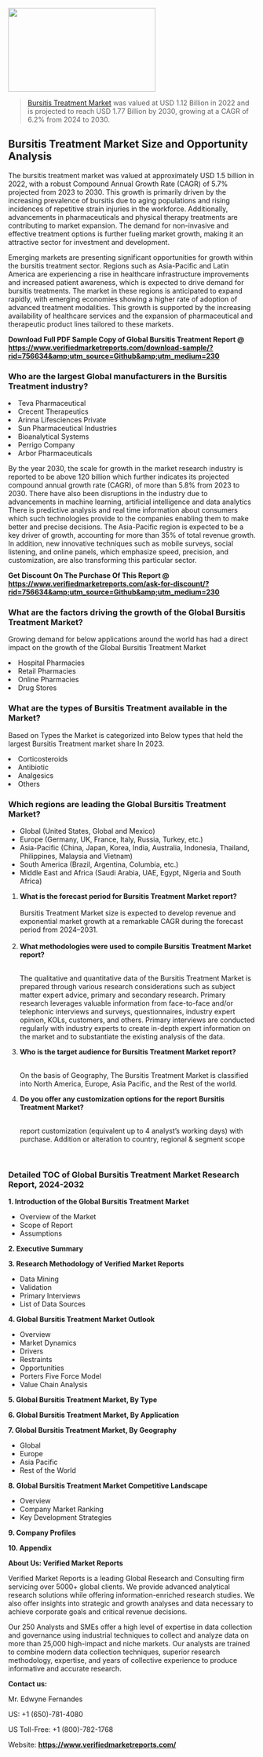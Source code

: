<img src="https://ffe5etoiles.com/wp-content/uploads/2024/12/MST1-300x171.png" alt="" width="300" height="171" class="alignnone size-medium wp-image-20088" /><blockquote><p><p><a href="https://www.verifiedmarketreports.com/download-sample/?rid=756634&utm_source=Github&utm_medium=230" target="_blank">Bursitis Treatment Market</a> was valued at USD 1.12 Billion in 2022 and is projected to reach USD 1.77 Billion by 2030, growing at a CAGR of 6.2% from 2024 to 2030.</p></blockquote><p><h2>Bursitis Treatment Market Size and Opportunity Analysis</h2><p>The bursitis treatment market was valued at approximately USD 1.5 billion in 2022, with a robust Compound Annual Growth Rate (CAGR) of 5.7% projected from 2023 to 2030. This growth is primarily driven by the increasing prevalence of bursitis due to aging populations and rising incidences of repetitive strain injuries in the workforce. Additionally, advancements in pharmaceuticals and physical therapy treatments are contributing to market expansion. The demand for non-invasive and effective treatment options is further fueling market growth, making it an attractive sector for investment and development.</p><p>Emerging markets are presenting significant opportunities for growth within the bursitis treatment sector. Regions such as Asia-Pacific and Latin America are experiencing a rise in healthcare infrastructure improvements and increased patient awareness, which is expected to drive demand for bursitis treatments. The market in these regions is anticipated to expand rapidly, with emerging economies showing a higher rate of adoption of advanced treatment modalities. This growth is supported by the increasing availability of healthcare services and the expansion of pharmaceutical and therapeutic product lines tailored to these markets.</p></p><p class=""><strong>Download Full PDF Sample Copy of Global Bursitis Treatment Report @ <a href="https://www.verifiedmarketreports.com/download-sample/?rid=756634&amp;utm_source=Github&amp;utm_medium=230" target="_blank">https://www.verifiedmarketreports.com/download-sample/?rid=756634&amp;utm_source=Github&amp;utm_medium=230</a></strong></p><h3 id="" class="">Who are the largest Global manufacturers in the Bursitis Treatment industry?</h3><p><li>Teva Pharmaceutical</li><li> Crecent Therapeutics</li><li> Arinna Lifesciences Private</li><li> Sun Pharmaceutical Industries</li><li> Bioanalytical Systems</li><li> Perrigo Company</li><li> Arbor Pharmaceuticals</li></p><div class=""><div class="" dir="" data-message-author-role="" data-message-id="" data-message-model-slug=""><div class=""><div class=""><div class=""><div class="" dir="" data-message-author-role="" data-message-id="" data-message-model-slug=""><div class=""><div class=""><p>By the year 2030, the scale for growth in the market research industry is reported to be above 120 billion which further indicates its projected compound annual growth rate (CAGR), of more than 5.8% from 2023 to 2030. There have also been disruptions in the industry due to advancements in machine learning, artificial intelligence and data analytics There is predictive analysis and real time information about consumers which such technologies provide to the companies enabling them to make better and precise decisions. The Asia-Pacific region is expected to be a key driver of growth, accounting for more than 35% of total revenue growth. In addition, new innovative techniques such as mobile surveys, social listening, and online panels, which emphasize speed, precision, and customization, are also transforming this particular sector.</p><p><strong>Get Discount On The Purchase Of This Report @&nbsp; <a href="https://www.verifiedmarketreports.com/ask-for-discount/?rid=756634&amp;utm_source=Github&amp;utm_medium=230" target="_blank">https://www.verifiedmarketreports.com/ask-for-discount/?rid=756634&amp;utm_source=Github&amp;utm_medium=230</a></strong></p></div></div></div></div></div></div></div></div><h3 id="" class="">What are the factors driving the growth of the Global Bursitis Treatment Market?</h3><p id="" class="">Growing demand for below applications around the world has had a direct impact on the growth of the Global Bursitis Treatment Market</p><p id="" class=""><li>Hospital Pharmacies</li><li> Retail Pharmacies</li><li> Online Pharmacies</li><li> Drug Stores</li></p><h3 id="" class="">What are the types of Bursitis Treatment available in the Market?</h3><p id="" class="">Based on Types the Market is categorized into Below types that held the largest Bursitis Treatment market share In 2023.</p><p id="" class=""><li>Corticosteroids</li><li> Antibiotic</li><li> Analgesics</li><li> Others</li></p><h3 id="" class="">Which regions are leading the Global Bursitis Treatment Market?</h3><ul><li>Global (United States, Global and Mexico)</li><li>Europe (Germany, UK, France, Italy, Russia, Turkey, etc.)</li><li>Asia-Pacific (China, Japan, Korea, India, Australia, Indonesia, Thailand, Philippines, Malaysia and Vietnam)</li><li>South America (Brazil, Argentina, Columbia, etc.)</li><li>Middle East and Africa (Saudi Arabia, UAE, Egypt, Nigeria and South Africa)</li></ul><p><ol><li><strong>What is the forecast period for Bursitis Treatment Market report?<br /></strong><br /><span data-sheets-root="1" data-sheets-value="{&quot;1&quot;:2,&quot;2&quot;:&quot;XXXX size is expected to develop revenue and exponential market growth at a remarkable CAGR during the forecast period from 2024&ndash;2030.&quot;}" data-sheets-userformat="{&quot;2&quot;:12674,&quot;4&quot;:{&quot;1&quot;:2,&quot;2&quot;:16776960},&quot;10&quot;:2,&quot;11&quot;:0,&quot;15&quot;:&quot;Arial&quot;,&quot;16&quot;:12}">Bursitis Treatment Market size is expected to develop revenue and exponential market growth at a remarkable CAGR during the forecast period from 2024&ndash;2031.</span><br /><br /></li><li><strong>What methodologies were used to compile Bursitis Treatment Market report?<br /><br /></strong><p>The qualitative and quantitative data of the&nbsp;Bursitis Treatment Market is prepared through various research considerations such as subject matter expert advice, primary and secondary research. Primary research leverages valuable information from face-to-face and/or telephonic interviews and surveys, questionnaires, industry expert opinion, KOLs, customers, and others. Primary interviews are conducted regularly with industry experts to create in-depth expert information on the market and to substantiate the existing analysis of the data.&nbsp;</p></li><li><strong>Who is the target audience for Bursitis Treatment Market report?<br /><br /></strong><p>On the basis of Geography, The&nbsp;Bursitis Treatment Market is classified into North America, Europe, Asia Pacific, and the Rest of the world.</p></li><li><strong>Do you offer any customization options for the report Bursitis Treatment Market?<br /><br /></strong><p>report customization (equivalent up to 4 analyst&rsquo;s working days) with purchase. Addition or alteration to country, regional &amp; segment scope</p><p>&nbsp;</p></li></ol></p><h3 id="" class="">Detailed TOC of Global Bursitis Treatment Market Research Report, 2024-2032</h3><p id="" class=""><strong>1. Introduction of the Global Bursitis Treatment Market</strong></p><ul><li>Overview of the Market</li><li>Scope of Report</li><li>Assumptions</li></ul><p id="" class=""><strong>2. Executive Summary</strong></p><p id="" class=""><strong>3. Research Methodology of&nbsp;Verified Market Reports</strong></p><ul><li>Data Mining</li><li>Validation</li><li>Primary Interviews</li><li>List of Data Sources</li></ul><p id="" class=""><strong>4. Global Bursitis Treatment Market Outlook</strong></p><ul><li>Overview</li><li>Market Dynamics</li><li>Drivers</li><li>Restraints</li><li>Opportunities</li><li>Porters Five Force Model</li><li>Value Chain Analysis</li></ul><p id="" class=""><strong>5. Global Bursitis Treatment Market, By&nbsp;Type</strong></p><p id="" class=""><strong>6. Global Bursitis Treatment Market, By Application</strong></p><p id="" class=""><strong>7. Global Bursitis Treatment Market, By Geography</strong></p><ul><li>Global</li><li>Europe</li><li>Asia Pacific</li><li>Rest of the World</li></ul><p id="" class=""><strong>8. Global Bursitis Treatment Market Competitive Landscape</strong></p><ul><li>Overview</li><li>Company Market Ranking</li><li>Key Development Strategies</li></ul><p id="" class=""><strong>9. Company Profiles</strong></p><p id="" class=""><strong>10. Appendix</strong></p><p id="" class=""><strong>About Us: Verified Market Reports</strong></p><p id="" class="">Verified Market Reports is a leading Global Research and Consulting firm servicing over 5000+ global clients. We provide advanced analytical research solutions while offering information-enriched research studies. We also offer insights into strategic and growth analyses and data necessary to achieve corporate goals and critical revenue decisions.</p><p id="" class="">Our 250 Analysts and SMEs offer a high level of expertise in data collection and governance using industrial techniques to collect and analyze data on more than 25,000 high-impact and niche markets. Our analysts are trained to combine modern data collection techniques, superior research methodology, expertise, and years of collective experience to produce informative and accurate research.</p><p id="" class=""><strong>Contact us:</strong></p><p id="" class="">Mr. Edwyne Fernandes</p><p id="" class="">US: +1 (650)-781-4080</p><p id="" class="">US Toll-Free: +1 (800)-782-1768</p><p id="" class="">Website: <a target="" data-test-app-aware-link=""><strong>https://www.verifiedmarketreports.com/</strong></a></p>
